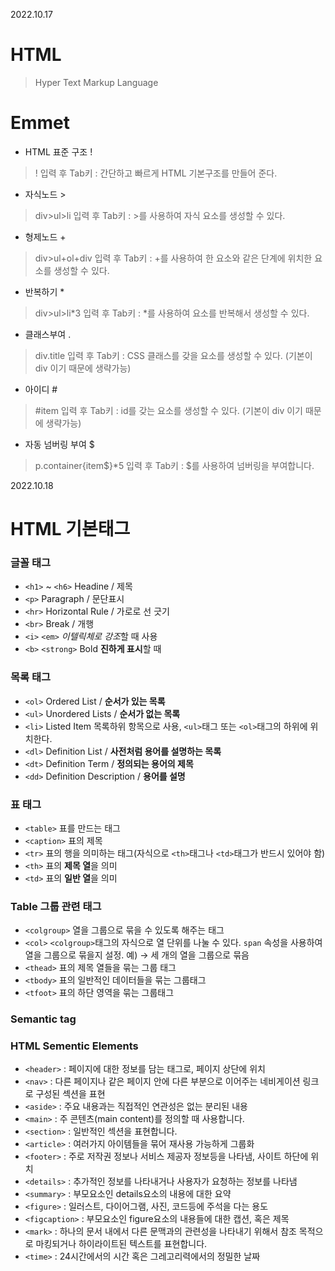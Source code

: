 2022.10.17
# HTML
> Hyper Text Markup Language

# Emmet
* HTML 표준 구조 !
> ! 입력 후 Tab키 : 간단하고 빠르게 HTML 기본구조를 만들어 준다.

* 자식노드 >
> div>ul>li 입력 후 Tab키 : >를 사용하여 자식 요소를 생성할 수 있다.

* 형제노드 +
> div>ul+ol+div 입력 후 Tab키 : +를 사용하여 한 요소와 같은 단계에 위치한 요소를 생성할 수 있다.

* 반복하기 *
> div>ul>li*3 입력 후 Tab키 : *를 사용하여 요소를 반복해서 생성할 수 있다.

* 클래스부여 .
> div.title 입력 후 Tab키 : CSS 클래스를 갖을 요소를 생성할 수 있다. (기본이 div 이기 때문에 생략가능)

* 아이디 #
> #item 입력 후 Tab키 : id를 갖는 요소를 생성할 수 있다. (기본이 div 이기 때문에 생략가능)

* 자동 넘버링 부여 $
> p.container{item$}*5 입력 후 Tab키 : $를 사용하여 넘버링을 부여합니다.


2022.10.18
# HTML 기본태그
### 글꼴 태그
- `<h1>` ~ `<h6>` Headine / 제목
- `<p>` Paragraph / 문단표시
- `<hr>` Horizontal Rule / 가로로 선 긋기
- `<br>` Break / 개행
- `<i>` `<em>` *이텔릭체로 강조*할 때 사용
- `<b>` `<strong>` Bold **진하게 표시**할 때

### 목록 태그
- `<ol>` Ordered List / **순서가 있는 목록**
- `<ul>` Unordered Lists / **순서가 없는 목록**
- `<li>` Listed Item 목록하위 항목으로 사용, `<ul>`태그 또는 `<ol>`태그의 하위에 위치한다.
- `<dl>` Definition List / **사전처럼 용어를 설명하는 목록**
- `<dt>` Definition Term / **정의되는 용어의 제목**
- `<dd>` Definition Description / **용어를 설명**

### 표 태그
- `<table>` 표를 만드는 태그
- `<caption>` 표의 제목
- `<tr>` 표의 행을 의미하는 태그(자식으로 `<th>`태그나 `<td>`태그가 반드시 있어야 함)
- `<th>` 표의 **제목 열**을 의미
- `<td>`  표의 **일반 열**을 의미
### Table 그룹 관련 태그
- `<colgroup>` 열을 그룹으로 묶을 수 있도록 해주는 태그
- `<col>` 
 `<colgroup>`태그의 자식으로 열 단위를 나눌 수 있다.
  `span` 속성을 사용하여 열을 그룹으로 묶을지 설정. 예) <col span="3"> → 세 개의 열을 그룹으로 묶음
- `<thead>` 표의 제목 열들을 묶는 그룹 태그
- `<tbody>` 표의 일반적인 데이터들을 묶는 그룹태그
- `<tfoot>` 표의 하단 영역을 묶는 그룹태그
    
### Semantic tag
### HTML Sementic Elements

- `<header>` : 페이지에 대한 정보를 담는 태그로, 페이지 상단에 위치
- `<nav>` : 다른 페이지나 같은 페이지 안에 다른 부분으로 이어주는 네비게이션 링크로 구성된 섹션을 표현
- `<aside>` : 주요 내용과는 직접적인 연관성은 없는 분리된 내용
- `<main>` : 주 콘텐츠(main content)를 정의할 때 사용합니다.
- `<section>` : 일반적인 섹션을 표현합니다.
- `<article>` : 여러가지 아이템들을 묶어 재사용 가능하게 그룹화
- `<footer>` : 주로 저작권 정보나 서비스 제공자 정보등을 나타냄, 사이트 하단에 위치
- `<details>` : 추가적인 정보를 나타내거나 사용자가 요청하는 정보를 나타냄
- `<summary>` : 부모요소인 details요소의 내용에 대한 요약
- `<figure>` : 일러스트, 다이어그램, 사진, 코드등에 주석을 다는 용도
- `<figcaption>` : 부모요소인 figure요소의 내용들에 대한 캡션, 혹은 제목
- `<mark>` : 하나의 문서 내에서 다른 문맥과의 관련성을 나타내기 위해서 참조 목적으로 마킹되거나 하이라이트된 텍스트를 표현합니다.
- `<time>` : 24시간에서의 시간 혹은 그레고리력에서의 정밀한 날짜
